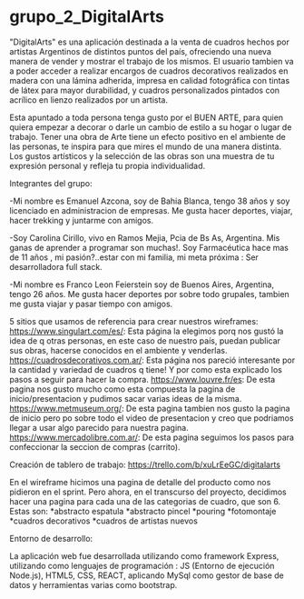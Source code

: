 # grupo_2_DigitalArts

"DigitalArts" es una aplicación destinada a la venta de cuadros hechos por artistas Argentinos de distintos puntos del país, ofreciendo una nueva manera de vender y mostrar el trabajo de los mismos.
El usuario tambien va a poder acceder a realizar encargos de cuadros decorativos realizados en madera con una lámina adherida, impresa en calidad fotográfica con tintas de látex para mayor durabilidad, y cuadros personalizados pintados con acrílico en lienzo realizados por un artista.

Esta apuntado a toda persona tenga gusto por el BUEN ARTE, para quien quiera empezar a decorar o darle un cambio de estilo a su hogar o lugar de trabajo. Tener una obra de Arte tiene un efecto positivo en el ambiente de las personas, te inspira para que mires el mundo de una manera distinta. Los gustos artísticos y la selección de las obras son una muestra de tu expresión personal y refleja tu propia individualidad.

Integrantes del grupo:

-Mi nombre es Emanuel Azcona, soy de Bahia Blanca, tengo 38 años y soy licenciado en administracion de empresas. Me gusta hacer deportes, viajar, hacer trekking y juntarme con amigos.

-Soy Carolina Cirillo, vivo en Ramos Mejia, Pcia de Bs As, Argentina. Mis ganas de aprender a programar son muchas!. Soy Farmacéutica hace mas de 11 años , mi pasión?..estar con mi familia, mi meta próxima : Ser desarrolladora full stack.

-Mi nombre es Franco Leon Feierstein soy de Buenos Aires, Argentina, tengo 26 años. Me gusta hacer deportes por sobre todo grupales, tambien me gusta viajar y pasar tiempo con amigos.

5 sitios que usamos de referencia para crear nuestros wireframes:
https://www.singulart.com/es/:
Esta página la elegimos porq nos gustó la idea de q otras personas, en este caso de nuestro país, puedan publicar sus obras, hacerse conocidos en el ambiente y venderlas.
https://cuadrosdecorativos.com.ar/:
Esta página nos pareció interesante por la cantidad y variedad de cuadros q tiene!
Y por como esta explicado los pasos a seguir para hacer la compra.
https://www.louvre.fr/es:
De esta pagina nos gusto mucho como esta compuesta la pagina de inicio/presentacion y pudimos sacar varias ideas de la misma.
https://www.metmuseum.org/:
De esta pagina tambien nos gusto la pagina de inicio pero po sobre todo el video de presentacion y creo que podriamos llegar a usar algo parecido para nuestra pagina.
https://www.mercadolibre.com.ar/:
De esta pagina seguimos los pasos para confeccionar la seccion de compras (carrito).

Creación de tablero de trabajo: https://trello.com/b/xuLrEeGC/digitalarts

En el wireframe hicimos una pagina de detalle del producto como nos pidieron en el sprint. Pero ahora, en el transcurso del proyecto, decidimos hacer una pagina para cada una de las categorias de cuadro, que son 6.
Estas son:
*abstracto espatula
*abstracto pincel
*pouring
*fotomontaje
*cuadros decorativos
*cuadros de artistas nuevos

Entorno de desarrollo:

La aplicación web fue desarrollada utilizando como framework Express, utilizando como lenguajes de programación : JS (Entorno de ejecución Node.js), HTML5, CSS, REACT, aplicando MySql como gestor de base de datos y herramientas varias como bootstrap.
